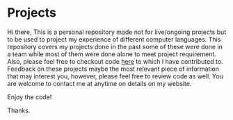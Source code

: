 # Projects
Hi there,
This is a personal repository made not for live/ongoing projects but to be used to project my experience of different computer languages. This repository covers my projects done in the past some of these were done in a team while most of them were done alone to meet project requirement. Also, please feel free to checkout code [here](https://github.com/machohan) to which I have contributed to. Feedback on these projects maybe the most relevant piece of information that may interest you, however, please feel free to review code as well. You are welcome to contact me at anytime on details on my website.

Enjoy the code!

Thanks.
